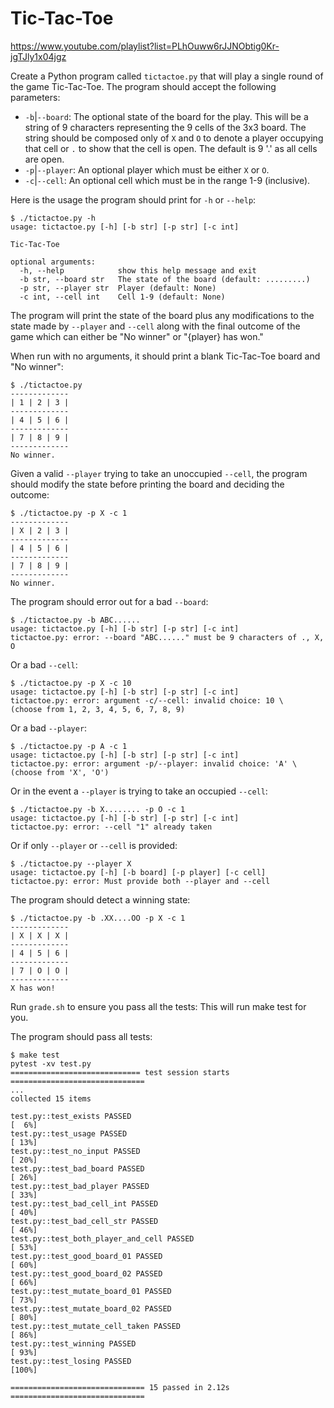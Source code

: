 # Tic-Tac-Toe

https://www.youtube.com/playlist?list=PLhOuww6rJJNObtig0Kr-jgTJly1x04jgz

Create a Python program called `tictactoe.py` that will play a single round of the game Tic-Tac-Toe.
The program should accept the following parameters:

* `-b`|`--board`: The optional state of the board for the play. This will be a string of 9 characters representing the 9 cells of the 3x3 board. The string should be composed only of `X` and `O` to denote a player occupying that cell or `.` to show that the cell is open. The default is 9 '.' as all cells are open.
* `-p`|`--player`: An optional player which must be either `X` or `O`.
* `-c`|`--cell`: An optional cell which must be in the range 1-9 (inclusive).

Here is the usage the program should print for `-h` or `--help`:

```
$ ./tictactoe.py -h
usage: tictactoe.py [-h] [-b str] [-p str] [-c int]

Tic-Tac-Toe

optional arguments:
  -h, --help            show this help message and exit
  -b str, --board str   The state of the board (default: .........)
  -p str, --player str  Player (default: None)
  -c int, --cell int    Cell 1-9 (default: None)
```

The program will print the state of the board plus any modifications to the state made by `--player` and `--cell` along with the final outcome of the game which can either be "No winner" or "{player} has won."

When run with no arguments, it should print a blank Tic-Tac-Toe board and "No winner":

```
$ ./tictactoe.py
-------------
| 1 | 2 | 3 |
-------------
| 4 | 5 | 6 |
-------------
| 7 | 8 | 9 |
-------------
No winner.
```

Given a valid `--player` trying to take an unoccupied `--cell`, the program should modify the state before printing the board and deciding the outcome:

```
$ ./tictactoe.py -p X -c 1
-------------
| X | 2 | 3 |
-------------
| 4 | 5 | 6 |
-------------
| 7 | 8 | 9 |
-------------
No winner.
```

The program should error out for a bad `--board`:

```
$ ./tictactoe.py -b ABC......
usage: tictactoe.py [-h] [-b str] [-p str] [-c int]
tictactoe.py: error: --board "ABC......" must be 9 characters of ., X, O
```

Or a bad `--cell`:

```
$ ./tictactoe.py -p X -c 10
usage: tictactoe.py [-h] [-b str] [-p str] [-c int]
tictactoe.py: error: argument -c/--cell: invalid choice: 10 \
(choose from 1, 2, 3, 4, 5, 6, 7, 8, 9)
```

Or a bad `--player`:

```
$ ./tictactoe.py -p A -c 1
usage: tictactoe.py [-h] [-b str] [-p str] [-c int]
tictactoe.py: error: argument -p/--player: invalid choice: 'A' \
(choose from 'X', 'O')
```

Or in the event a `--player` is trying to take an occupied `--cell`:

```
$ ./tictactoe.py -b X........ -p O -c 1
usage: tictactoe.py [-h] [-b str] [-p str] [-c int]
tictactoe.py: error: --cell "1" already taken
```

Or if only `--player` or `--cell` is provided:

```
$ ./tictactoe.py --player X
usage: tictactoe.py [-h] [-b board] [-p player] [-c cell]
tictactoe.py: error: Must provide both --player and --cell
```

The program should detect a winning state:

```
$ ./tictactoe.py -b .XX....OO -p X -c 1
-------------
| X | X | X |
-------------
| 4 | 5 | 6 |
-------------
| 7 | O | O |
-------------
X has won!
```

Run `grade.sh` to ensure you pass all the tests:
This will run make test for you.

The program should pass all tests:

```
$ make test
pytest -xv test.py
============================= test session starts ==============================
...
collected 15 items

test.py::test_exists PASSED                                              [  6%]
test.py::test_usage PASSED                                               [ 13%]
test.py::test_no_input PASSED                                            [ 20%]
test.py::test_bad_board PASSED                                           [ 26%]
test.py::test_bad_player PASSED                                          [ 33%]
test.py::test_bad_cell_int PASSED                                        [ 40%]
test.py::test_bad_cell_str PASSED                                        [ 46%]
test.py::test_both_player_and_cell PASSED                                [ 53%]
test.py::test_good_board_01 PASSED                                       [ 60%]
test.py::test_good_board_02 PASSED                                       [ 66%]
test.py::test_mutate_board_01 PASSED                                     [ 73%]
test.py::test_mutate_board_02 PASSED                                     [ 80%]
test.py::test_mutate_cell_taken PASSED                                   [ 86%]
test.py::test_winning PASSED                                             [ 93%]
test.py::test_losing PASSED                                              [100%]

============================== 15 passed in 2.12s ==============================
```

